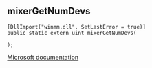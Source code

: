 ## mixerGetNumDevs

```
[DllImport("winmm.dll", SetLastError = true)]
public static extern uint mixerGetNumDevs(
   
);
```

[Microsoft documentation](TODO)
